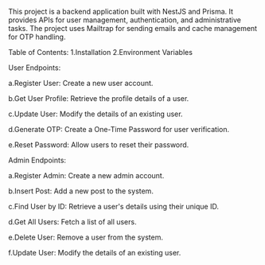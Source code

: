 This project is a backend application built with NestJS and Prisma. It provides APIs for user management, authentication, and administrative tasks. 
The project uses Mailtrap for sending emails and cache management for OTP handling.

Table of Contents:
1.Installation
2.Environment Variables


User Endpoints:

a.Register User: Create a new user account.

b.Get User Profile: Retrieve the profile details of a user.

c.Update User: Modify the details of an existing user.

d.Generate OTP: Create a One-Time Password for user verification.

e.Reset Password: Allow users to reset their password.

Admin Endpoints:


a.Register Admin: Create a new admin account.

b.Insert Post: Add a new post to the system.

c.Find User by ID: Retrieve a user's details using their unique ID.

d.Get All Users: Fetch a list of all users.

e.Delete User: Remove a user from the system.

f.Update User: Modify the details of an existing user.
